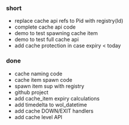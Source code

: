 ### short

- replace cache api refs to Pid with registry(Id)
- complete cache api code
- demo to test spawning cache item
- demo to test full cache api
- add cache protection in case expiry < today

### done

- cache naming code
- cache item spawn code
- spawn item sup with registry
- github project
- add cache_item expiry calculations
- add timedelta to wol_datetime
- add cache DOWN/EXIT handlers
- add cache level API